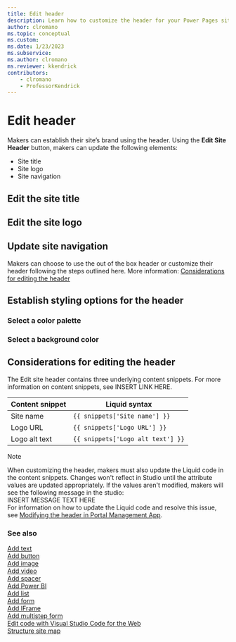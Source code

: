 ```yaml
---
title: Edit header
description: Learn how to customize the header for your Power Pages site.
author: clromano
ms.topic: conceptual
ms.custom: 
ms.date: 1/23/2023
ms.subservice:
ms.author: clromano 
ms.reviewer: kkendrick
contributors:
    - clromano
    - ProfessorKendrick
---
```


# Edit header

Makers can establish their site’s brand using the header. Using the **Edit Site Header** button, makers can update the following elements: 

- Site title 
- Site logo
- Site navigation

## Edit the site title

## Edit the site logo

## Update site navigation

Makers can choose to use the out of the box header or customize their header following the steps outlined here.  More information: [Considerations for editing the header](#considerations-for-editing-the-header)

## Establish styling options for the header

### Select a color palette

### Select a background color

## Considerations for editing the header

The Edit site header contains three underlying content snippets. For more information on content snippets, see INSERT LINK HERE.

|Content snippet         |Liquid syntax                        |
|------------------------|-------------------------------------|
|Site name               |```{{ snippets['Site name'] }}```        |
|Logo URL                |```{{ snippets['Logo URL'] }}```         |
|Logo alt text           |```{{ snippets['Logo alt text'] }}```   |

>[!NOTE]
>When customizing the header, makers must also update the Liquid code in the content snippets. Changes won't reflect in Studio until the attribute values are updated appropriately. If the values aren't modified, makers will see the following message in the studio:<br />INSERT MESSAGE TEXT HERE<br />For information on how to update the Liquid code and resolve this issue, see [Modifying the header in Portal Management App](../known-issues.md#modifying-the-header-in-portal-management-app).

### See also

[Add text](add-text.md)<br />
[Add button](add-button.md)<br />
[Add image](add-image.md)<br />
[Add video](add-video.md)<br />
[Add spacer](add-spacer.md)<br />
[Add Power BI](add-power-bi.md)<br />
[Add list](add-list.md)<br />
[Add form](add-form.md)<br />
[Add IFrame](add-iframe.md)<br />
[Add multistep form](multistep-forms.md)<br />
[Edit code with Visual Studio Code for the Web](../configure/visual-studio-code-editor.md)<br />
[Structure site map](structure-site.md)<br />
